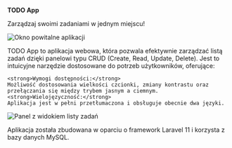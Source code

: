<p align="left">
<strong>TODO App</strong>

Zarządzaj swoimi zadaniami w jednym miejscu!

<img src="https://github.com/1andrew1/todo/tree/main/public/img/todo-app-home.png" alt="Okno powitalne aplikacji"></a>

TODO App to aplikacja webowa, która pozwala efektywnie zarządzać listą zadań dzięki panelowi typu CRUD (Create, Read, Update, Delete). Jest to intuicyjne narzędzie dostosowane do potrzeb użytkowników, oferujące:

    <strong>Wymogi dostępności:</strong>
    Możliwość dostosowania wielkości czcionki, zmiany kontrastu oraz przełączania się między trybem jasnym a ciemnym.
    <strong>Wielojęzyczność:</strong>
    Aplikacja jest w pełni przetłumaczona i obsługuje obecnie dwa języki.

<img src="https://github.com/1andrew1/todo/tree/main/public/img/todo-app-tasks.png" alt="Panel z widokiem listy zadań"></a>

Aplikacja została zbudowana w oparciu o framework Laravel 11 i korzysta z bazy danych MySQL.
</p>
